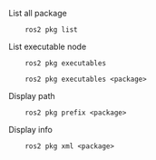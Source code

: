
List all package
```
    ros2 pkg list
```

List executable node
```
    ros2 pkg executables
    
    ros2 pkg executables <package>
```


Display path
```
    ros2 pkg prefix <package>
```


Display info
```
    ros2 pkg xml <package>
```